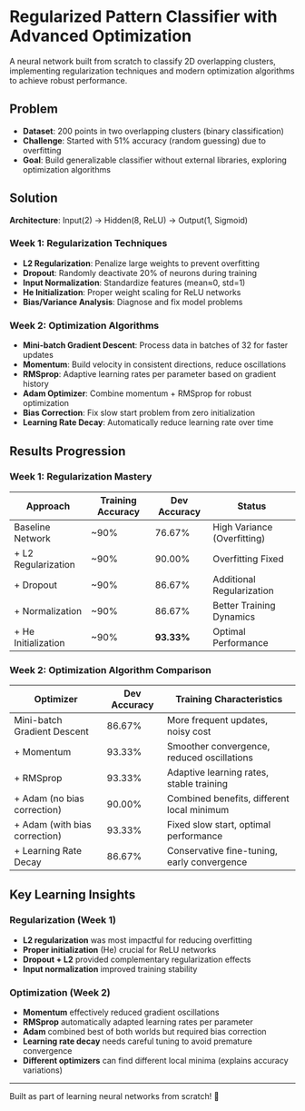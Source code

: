 # Regularized Pattern Classifier with Advanced Optimization

A neural network built from scratch to classify 2D overlapping clusters, implementing regularization techniques and modern optimization algorithms to achieve robust performance.

## Problem

- **Dataset**: 200 points in two overlapping clusters (binary classification)
- **Challenge**: Started with 51% accuracy (random guessing) due to overfitting
- **Goal**: Build generalizable classifier without external libraries, exploring optimization algorithms

## Solution

**Architecture**: Input(2) → Hidden(8, ReLU) → Output(1, Sigmoid)

### Week 1: Regularization Techniques

- **L2 Regularization**: Penalize large weights to prevent overfitting
- **Dropout**: Randomly deactivate 20% of neurons during training
- **Input Normalization**: Standardize features (mean≈0, std=1)
- **He Initialization**: Proper weight scaling for ReLU networks
- **Bias/Variance Analysis**: Diagnose and fix model problems

### Week 2: Optimization Algorithms

- **Mini-batch Gradient Descent**: Process data in batches of 32 for faster updates
- **Momentum**: Build velocity in consistent directions, reduce oscillations
- **RMSprop**: Adaptive learning rates per parameter based on gradient history
- **Adam Optimizer**: Combine momentum + RMSprop for robust optimization
- **Bias Correction**: Fix slow start problem from zero initialization
- **Learning Rate Decay**: Automatically reduce learning rate over time

## Results Progression

### Week 1: Regularization Mastery

| Approach            | Training Accuracy | Dev Accuracy | Status                      |
| ------------------- | ----------------- | ------------ | --------------------------- |
| Baseline Network    | ~90%              | 76.67%       | High Variance (Overfitting) |
| + L2 Regularization | ~90%              | 90.00%       | Overfitting Fixed           |
| + Dropout           | ~90%              | 86.67%       | Additional Regularization   |
| + Normalization     | ~90%              | 86.67%       | Better Training Dynamics    |
| + He Initialization | ~90%              | **93.33%**   | Optimal Performance         |

### Week 2: Optimization Algorithm Comparison

| Optimizer                     | Dev Accuracy | Training Characteristics                    |
| ----------------------------- | ------------ | ------------------------------------------- |
| Mini-batch Gradient Descent   | 86.67%       | More frequent updates, noisy cost           |
| + Momentum                    | 93.33%       | Smoother convergence, reduced oscillations  |
| + RMSprop                     | 93.33%       | Adaptive learning rates, stable training    |
| + Adam (no bias correction)   | 90.00%       | Combined benefits, different local minimum  |
| + Adam (with bias correction) | 93.33%       | Fixed slow start, optimal performance       |
| + Learning Rate Decay         | 86.67%       | Conservative fine-tuning, early convergence |

## Key Learning Insights

### Regularization (Week 1)

- **L2 regularization** was most impactful for reducing overfitting
- **Proper initialization** (He) crucial for ReLU networks
- **Dropout + L2** provided complementary regularization effects
- **Input normalization** improved training stability

### Optimization (Week 2)

- **Momentum** effectively reduced gradient oscillations
- **RMSprop** automatically adapted learning rates per parameter
- **Adam** combined best of both worlds but required bias correction
- **Learning rate decay** needs careful tuning to avoid premature convergence
- **Different optimizers** can find different local minima (explains accuracy variations)

---

Built as part of learning neural networks from scratch! 🧠
